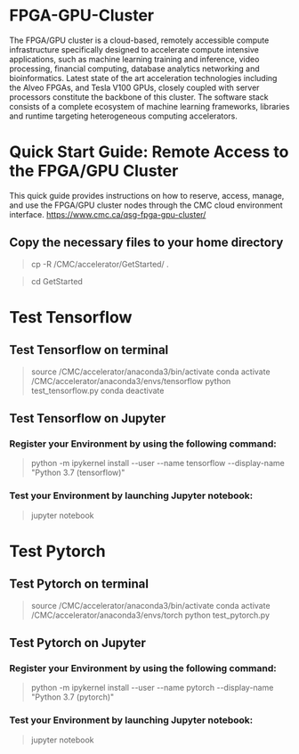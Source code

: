 # FPGA-GPU-Cluster
The FPGA/GPU cluster is a cloud-based, remotely accessible compute infrastructure specifically designed to accelerate compute intensive applications, such as machine learning training and inference, video processing, financial computing, database analytics networking and bioinformatics. Latest state of the art acceleration technologies including the Alveo FPGAs, and Tesla V100 GPUs, closely coupled with server processors constitute the backbone of this cluster. The software stack consists of a complete ecosystem of machine learning frameworks, libraries and runtime targeting heterogeneous computing accelerators.

# Quick Start Guide: Remote Access to the FPGA/GPU Cluster
This quick guide provides instructions on how to reserve, access, manage, and use the FPGA/GPU cluster nodes through the CMC cloud environment interface.
https://www.cmc.ca/qsg-fpga-gpu-cluster/

## Copy the necessary files to your home directory
> cp -R /CMC/accelerator/GetStarted/ .

> cd GetStarted

# Test Tensorflow
## Test Tensorflow on terminal
> source /CMC/accelerator/anaconda3/bin/activate
> conda activate /CMC/accelerator/anaconda3/envs/tensorflow
> python test_tensorflow.py
>	conda deactivate
## Test Tensorflow on Jupyter
### Register your Environment by using the following command:
> python -m ipykernel install --user --name tensorflow --display-name "Python 3.7 (tensorflow)"
### Test your Environment by launching Jupyter notebook:
> jupyter notebook

# Test Pytorch
## Test Pytorch on terminal
> source /CMC/accelerator/anaconda3/bin/activate
> conda activate /CMC/accelerator/anaconda3/envs/torch
> python test_pytorch.py
## Test Pytorch on Jupyter
### Register your Environment by using the following command:
> python -m ipykernel install --user --name pytorch --display-name "Python 3.7 (pytorch)"
### Test your Environment by launching Jupyter notebook:
> jupyter notebook                            
